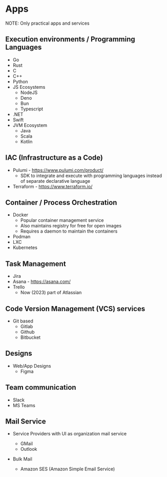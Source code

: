 # Apps

NOTE: Only practical apps and services

## Execution environments / Programming Languages

- Go
- Rust
- C
- C++
- Python
- JS Ecosystems
  - NodeJS
  - Deno
  - Bun
  - Typescript
- .NET
- Swift
- JVM Ecosystem
  - Java
  - Scala
  - Kotlin

## IAC (Infrastructure as a Code)

- Pulumi - https://www.pulumi.com/product/
  - SDK to integrate and execute with programming languages instead of separate declarative language  
- Terraform - https://www.terraform.io/

## Container / Process Orchestration

- Docker
  - Popular container management service
  - Also maintains registry for free for open images
  - Requires a daemon to maintain the containers
- Podman
- LXC
- Kubernetes

## Task Management

- Jira
- Asana - https://asana.com/
- Trello
  - Now (2023) part of Atlassian 

## Code Version Management (VCS) services

- Git based
  - Gitlab
  - Github
  - Bitbucket

## Designs

- Web/App Designs
  - Figma

## Team communication

- Slack
- MS Teams

## Mail Service

- Service Providers with UI as organization mail service
  - GMail
  - Outlook

- Bulk Mail
  - Amazon SES (Amazon Simple Email Service)